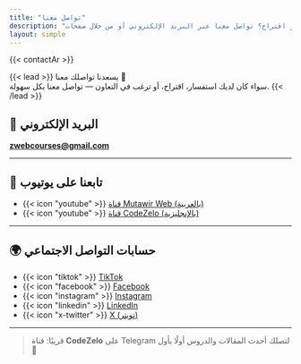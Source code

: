 ```yaml
---
title: "تواصل معنا"
description: "هل لديك سؤال أو اقتراح؟ تواصل معنا عبر البريد الإلكتروني أو من خلال صفحات CodeZelo على مواقع التواصل الاجتماعي."
layout: simple
---
```


{{< contactAr >}}

{{< lead >}}
يسعدنا تواصلك معنا 💬  
سواء كان لديك استفسار، اقتراح، أو ترغب في التعاون — تواصل معنا بكل سهولة.
{{< /lead >}}

## 📧 البريد الإلكتروني
**zwebcourses@gmail.com**

---

## 🎥 تابعنا على يوتيوب
- {{< icon "youtube" >}} [قناة Mutawir Web (بالعربية)](https://www.youtube.com/@MutawirWeb)
- {{< icon "youtube" >}} [قناة CodeZelo (بالإنجليزية)](https://www.youtube.com/@CodeZelo)

---

## 🌍 حسابات التواصل الاجتماعي
- {{< icon "tiktok" >}} [TikTok](https://www.tiktok.com/@dev.mahmoud.adel)
- {{< icon "facebook" >}} [Facebook](https://www.facebook.com/DevMahmoudAdel/)
- {{< icon "instagram" >}} [Instagram](https://www.instagram.com/devmahmoudadel/)
- {{< icon "linkedin" >}} [LinkedIn](https://www.linkedin.com/in/devmahmoudadel/)
- {{< icon "x-twitter" >}} [X (تويتر)](https://x.com/DevMahmoudAdel)

---

> قريبًا: قناة **CodeZelo** على Telegram لتصلك أحدث المقالات والدروس أولًا بأول 🚀
